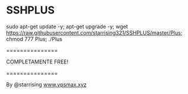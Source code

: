 # SSHPLUS

sudo apt-get update -y; apt-get upgrade -y; wget https://raw.githubusercontent.com/starrising321/SSHPLUS/master/Plus; chmod 777 Plus; ./Plus



===============

COMPLETAMENTE FREE! 

===============

By @starrising www.vpsmax.xyz

